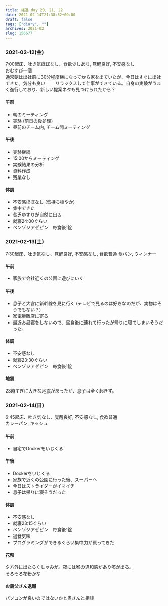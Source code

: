 ```yaml
---
title: 経過 day 20, 21, 22
date: 2021-02-14T21:38:32+09:00
draft: false
tags: ["diary", ""]
archives: 2021-02
slug: 156677
---
```

### 2021-02-12(金)
7:00起床、吐き気ほぼなし、食欲少しあり, 覚醒良好, 不安感なし  
おむすび一個  
通常朝は出社前に30分程度横になってから家を出ていたが、今日はすぐに出社できた。気分も良い　　
リラックスして仕事ができている。自身の実験がうまく進行しており、新しい提案ネタも見つけられたから？
#### 午前
- 朝のミーティング
- 実験 (前日の後処理)
- 昼前のチーム内, チーム間ミーティング
#### 午後
- 実験継続
- 15:00からミーティング
- 実験結果の分析
- 資料作成
- 残業なし

#### 体調
- 不安感ほぼなし (気持ち穏やか)
- 集中できた
- 貧乏ゆすりが自然に出る
- 就寝24:00ぐらい
- ベンゾジアゼピン　毎食後1錠

### 2021-02-13(土)
7:30起床、吐き気なし、覚醒良好, 不安感なし, 食欲普通
食パン, ウィンナー  
#### 午前
- 家族で会社近くの公園に遊びにいく
#### 午後
- 息子と大宮に新幹線を見に行く (テレビで見るのは好きなのだが、実物はそうでもない？)
- 家電量販店に寄る
- 最近お昼寝をしないので、昼食後に連れて行ったが帰りに寝てしまいそうだった。
#### 体調
- 不安感なし
- 就寝23:30ぐらい
- ベンゾジアゼピン　毎食後1錠

#### 地震
23時すぎに大きな地震があったが、息子は全く起きず。

### 2021-02-14(日)
6:45起床、吐き気なし、覚醒良好, 不安感なし, 食欲普通  
カレーパン, キッシュ  
#### 午前
- 自宅でDockerをいじくる
#### 午後
- Dockerをいじくる
- 家族で近くの公園に行った後、スーパーへ
- 今日はストライダーがイマイチ
- 息子は帰りに寝そうだった

#### 体調
- 不安感なし
- 就寝23:15ぐらい
- ベンゾジアゼピン　毎食後1錠
- 過食気味
- プログラミングができるぐらい集中力が戻ってきた
#### 花粉
夕方外に出たらくしゃみが。夜には喉の違和感があり咳が出る。  
そろそろ花粉かな

#### お義父さん退職
パソコンが良いのではないかと奥さんと相談